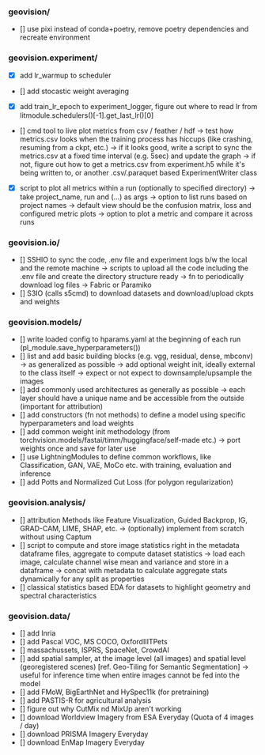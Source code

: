 ### geovision/
- [] use pixi instead of conda+poetry, remove poetry dependencies and recreate environment

### geovision.experiment/
- [x] add lr_warmup to scheduler
- [] add stocastic weight averaging
- [x] add train_lr_epoch to experiment_logger, figure out where to read lr from litmodule.schedulers()[-1].get_last_lr()[0]
- [] cmd tool to live plot metrics from csv / feather / hdf
    -> test how metrics.csv looks when the training process has hiccups (like crashing, resuming from a ckpt, etc.)
    -> if it looks good, write a script to sync the metrics.csv at a fixed time interval (e.g. 5sec) and update the graph
    -> if not, figure out how to get a metrics.csv from experiment.h5 while it's being written to, or another .csv/.paraquet based ExperimentWriter class
- [x] script to plot all metrics within a run (optionally to specified directory)
    -> take project_name, run and (...) as args
    -> option to list runs based on project names
    -> default view should be the confusion matrix, loss and configured metric plots
    -> option to plot a metric and compare it across runs

### geovision.io/
- [] SSHIO to sync the code, .env file and experiment logs b/w the local and the remote machine
    -> scripts to upload all the code including the .env file and create the directory structure ready
    -> fn to periodically download log files
    -> Fabric or Paramiko
- [] S3IO (calls s5cmd) to download datasets and download/upload ckpts and weights

### geovision.models/ 
- [] write loaded config to hparams.yaml at the beginning of each run (pl_module.save_hyperparameters())
- [] list and add basic building blocks (e.g. vgg, residual, dense, mbconv)
    -> as generalized as possible
    -> add optional weight init, ideally external to the class itself
    -> expect or not expect to downsample/upsample the images
- [] add commonly used architectures as generally as possible
    -> each layer should have a unique name and be accessible from the outside (important for attribution)
- [] add constructors (fn not methods) to define a model using specific hyperparameters and load weights
- [] add common weight init methodology (from torchvision.models/fastai/timm/huggingface/self-made etc.)
    -> port weights once and save for later use
- [] use LightningModules to define common workflows, like Classification, GAN, VAE, MoCo etc. with training, evaluation and inference
- [] add Potts and Normalized Cut Loss (for polygon regularization)

### geovision.analysis/
- [] attribution Methods like Feature Visualization, Guided Backprop, IG, GRAD-CAM, LIME, SHAP, etc.
    -> (optionally) implement from scratch without using Captum 
- [] script to compute and store image statistics right in the metadata dataframe files, aggregate to compute dataset statistics
    -> load each image, calculate channel wise mean and variance and store in a dataframe -> concat with metadata to calculate aggregate stats dynamically for any split as properties
- [] classical statistics based EDA for datasets to highlight geometry and spectral characteristics

### geovision.data/
- [] add Inria
- [] add Pascal VOC, MS COCO, OxfordIIITPets
- [] massachussets, ISPRS, SpaceNet, CrowdAI 
- [] add spatial sampler, at the image level (all images) and spatial level (georegistered scenes) [ref. Geo-Tiling for Semantic Segmentation]
    -> useful for inference time when entire images cannot be fed into the model
- [] add FMoW, BigEarthNet and HySpec11k (for pretraining)
- [] add PASTIS-R for agricultural analysis
- [] figure out why CutMix nd MixUp aren't working
- [] download Worldview Imagery from ESA Everyday (Quota of 4 images / day)
- [] download PRISMA Imagery Everyday
- [] download EnMap Imagery Everyday
